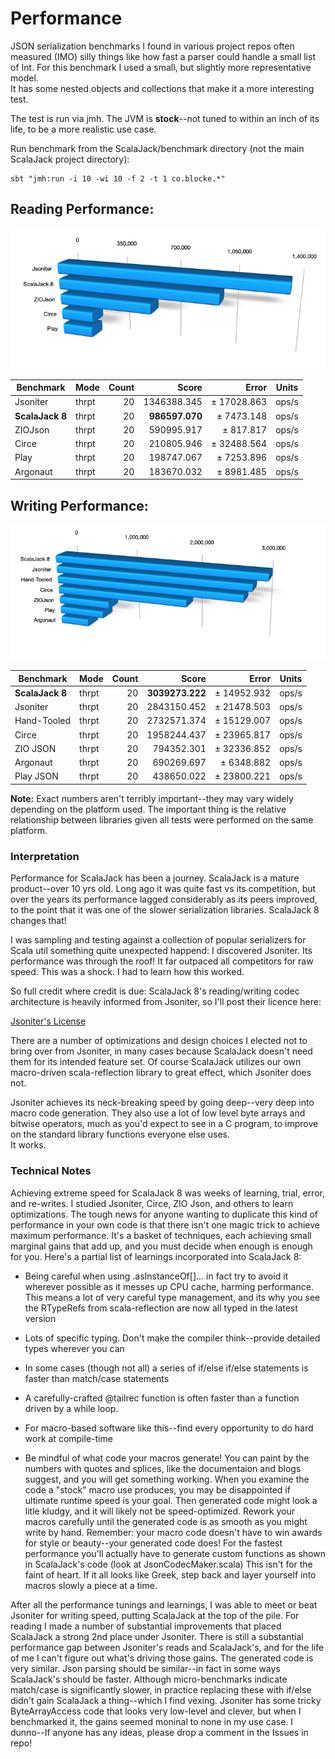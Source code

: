 # Performance

JSON serialization benchmarks I found in various project repos often measured (IMO) silly things like how fast 
a parser could handle a small list of Int.  For this benchmark I used a small, but slightly more representative model.  
It has some nested objects and collections that make it a more interesting test.

The test is run via jmh.  The JVM is **stock**--not tuned to within an inch of its life, to be a more realistic 
use case.

Run benchmark from the ScalaJack/benchmark directory (not the main ScalaJack project directory): 
```
sbt "jmh:run -i 10 -wi 10 -f 2 -t 1 co.blocke.*"
```

## Reading Performance:

![image info](./ReadingPerformance.png)

| Benchmark        | Mode  | Count  |           Score |        Error | Units |
|------------------|-------|-------:|----------------:|-------------:|-------|
| Jsoniter         | thrpt |  20    |    1346388.345  |  ± 17028.863 | ops/s |
| **ScalaJack 8**  | thrpt |  20    |   **986597.070**|  ± 7473.148 | ops/s |
| ZIOJson          | thrpt |  20    |     590995.917  |  ±   817.817 | ops/s |
| Circe            | thrpt |  20    |     210805.946  |  ± 32488.564 | ops/s |
| Play             | thrpt |  20    |     198747.067  |  ±  7253.896 | ops/s |
| Argonaut         | thrpt |  20    |     183670.032  |  ±  8981.485 | ops/s |

## Writing Performance:

![image info](./WritingPerformance.png)

| Benchmark        | Mode  | Count  |           Score |        Error | Units |
|------------------|-------|-------:|----------------:|-------------:|-------|
|**ScalaJack 8**   | thrpt |  20    | **3039273.222** |  ± 14952.932 | ops/s |
| Jsoniter         | thrpt |  20    |     2843150.452 |  ± 21478.503 | ops/s |
| Hand-Tooled      | thrpt |  20    |     2732571.374 |  ± 15129.007 | ops/s |
| Circe            | thrpt |  20    |     1958244.437 |  ± 23965.817 | ops/s |
| ZIO JSON         | thrpt |  20    |      794352.301 |  ± 32336.852 | ops/s |
| Argonaut         | thrpt |  20    |      690269.697 |  ±  6348.882 | ops/s |
| Play JSON        | thrpt |  20    |      438650.022 |  ± 23800.221 | ops/s |

**Note:** Exact numbers aren't terribly important--they may vary widely depending on the platform
used.  The important thing is the relative relationship between libraries given all tests
were performed on the same platform.

### Interpretation

Performance for ScalaJack has been a journey.  ScalaJack is a mature product--over 10 yrs old.
Long ago it was quite fast vs its competition, but over the years its performance lagged 
considerably as its peers improved, to the point that it was one of the slower serialization
libraries.  ScalaJack 8 changes that!  

I was sampling and testing against a collection of popular serializers for Scala util
something quite unexpected happend: I discovered Jsoniter.  Its performance was through
the roof!  It far outpaced all competitors for raw speed.  This was a shock.  I had to 
learn how this worked.

So full credit where credit is due:  ScalaJack 8's reading/writing codec architecture 
is heavily informed from Jsoniter, so I'll post their licence here:

[Jsoniter's License](https://github.com/plokhotnyuk/jsoniter-scala/blob/af23cf65a70d48834b8fecb792cc333b23409c6f/LICENSE)

There are a number of optimizations and design choices I elected not to bring over from
Jsoniter, in many cases because ScalaJack doesn't need them for its intended feature set.
Of course ScalaJack utilizes our own macro-driven scala-reflection library to great effect, 
which Jsoniter does not.

Jsoniter achieves its neck-breaking speed by going deep--very deep into macro code
generation.  They also use a lot of low level byte arrays and bitwise operators, much as you'd 
expect to see in a C program, to improve on the standard library functions everyone else uses.  
It works.

### Technical Notes

Achieving extreme speed for ScalaJack 8 was weeks of learning, trial, error,
and re-writes.  I studied Jsoniter, Circe, ZIO Json, and others to learn optimizations.
The tough news for anyone wanting to duplicate this kind of performance in your own code 
is that there isn't one magic trick to achieve maximum performance.  It's a basket 
of techniques, each achieving small marginal gains that add up, and you must decide when 
enough is enough for you.  Here's a partial list of learnings incorporated into ScalaJack 8:

* Being careful when using .asInstanceOf[]... in fact try to avoid it wherever possible 
  as it messes up CPU cache, harming performance.  This means a lot of very careful type
  management, and its why you see the RTypeRefs from scala-reflection are now all typed
  in the latest version

* Lots of specific typing.  Don't make the compiler think--provide detailed types wherever 
  you can

* In some cases (though not all) a series of if/else if/else statements is faster than 
  match/case statements

* A carefully-crafted @tailrec function is often faster than a function driven by a 
  while loop.

* For macro-based software like this--find every opportunity to do hard work at 
  compile-time

* Be mindful of what code your macros generate!  You can paint by the numbers with quotes and
  splices, like the documentaion and blogs suggest, and you will get something working. 
  When you examine the code a "stock" macro use produces, you may be disappointed
  if ultimate runtime speed is your goal. Then generated code might look a litle kludgy, and
  it will likely not be speed-optimized. Rework your macros carefully until the generated code 
  is as smooth as you might write by hand.  Remember: your macro code doesn't have to win awards for 
  style or beauty--your generated code does!  For the fastest performance you'll actually have 
  to generate custom functions as shown in ScalaJack's code (look at JsonCodecMaker.scala)  This 
  isn't for the faint of heart.  If it all looks like Greek, step back and layer yourself into 
  macros slowly a piece at a time.

After all the performance tunings and learnings, I was able to meet or beat Jsoniter for writing
speed, putting ScalaJack at the top of the pile.  For reading I made a number of substantial 
improvements that placed ScalaJack a strong 2nd place under Jsoniter.  There is still a 
substantial performance gap between Jsoniter's reads and ScalaJack's, and for the life of me I can't
figure out what's driving those gains.  The generated code is very similar.  Json parsing should
be similar--in fact in some ways ScalaJack's should be faster.  Although micro-benchmarks indicate
match/case is significantly slower, in practice replacing these with if/else didn't gain ScalaJack
a thing--which I find vexing.  Jsoniter has some tricky ByteArrayAccess code that looks very
low-level and clever, but when I benchmarked it, the gains seemed moninal to none in my use case.
I dunno--If anyone has any ideas, please drop a comment in the Issues in repo!